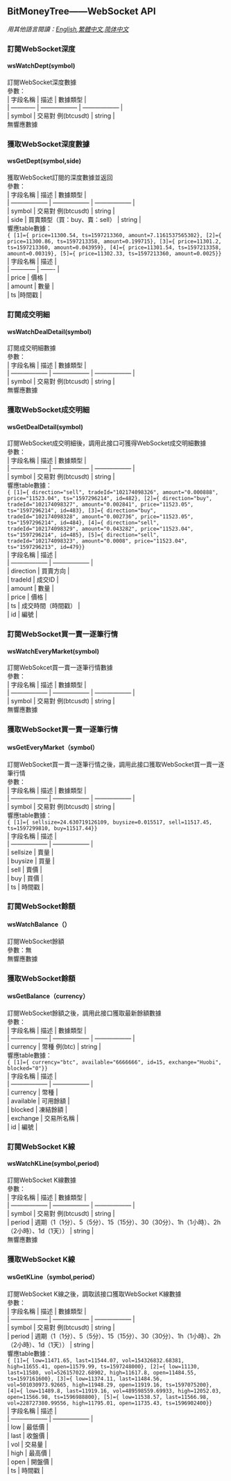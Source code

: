 <html lang="zh"> <head> <meta charset="utf-8"/> <link rel="shortcut icon" href="https://www.mdeditor.com/images/logos/favicon.ico" type="image/x-icon"/> </head> <body><h2 id="h2-bitmoneytree-websocket-api"><a name="BitMoneyTree——WebSocket API" class="reference-link"></a><span class="header-link octicon octicon-link"></span>BitMoneyTree——WebSocket API</h2><p><em>用其他語言閱讀：<a href="https://github.com/BitMoneyTree/BitMoneyTree/blob/master/WebSocket%20API_en.md" title="English">English</a>,<a href="https://github.com/BitMoneyTree/BitMoneyTree/blob/master/WebSocket%20API_hk.md" title="繁體中文">繁體中文</a>,<a href="https://github.com/BitMoneyTree/BitMoneyTree/blob/master/WebSocket%20API_cn.md" title="简体中文">简体中文</a></em></p> <h3 id="h3--websocket-"><a name="訂閱WebSocket深度" class="reference-link"></a><span class="header-link octicon octicon-link"></span>訂閱WebSocket深度</h3><h4 id="h4-wswatchdept-symbol-"><a name="wsWatchDept(symbol)" class="reference-link"></a><span class="header-link octicon octicon-link"></span>wsWatchDept(symbol)</h4><p>訂閱WebSocket深度數據<br>參數：<br>| 字段名稱 | 描述 | 數據類型 |<br>| ———— | —————— | —————— |<br>| symbol | 交易對 例(btcusdt) | string |<br>無響應數據 </p><h3 id="h3--websocket-"><a name="獲取WebSocket深度數據" class="reference-link"></a><span class="header-link octicon octicon-link"></span>獲取WebSocket深度數據</h3><h4 id="h4-wsgetdept-symbol-side-"><a name="wsGetDept(symbol,side)" class="reference-link"></a><span class="header-link octicon octicon-link"></span>wsGetDept(symbol,side)</h4><p>獲取WebSocket訂閱的深度數據並返回<br>參數：<br>| 字段名稱 | 描述 | 數據類型 |<br>| —————— | —————— | —————— |<br>| symbol | 交易對 例(btcusdt) | string |<br>| side | 買賣類型（買：buy、賣：sell） | string |<br>響應table數據：<br><code>{ [1]={ price=11300.54, ts=1597213360, amount=7.1161537565302}, [2]={ price=11300.86, ts=1597213358, amount=0.199715}, [3]={ price=11301.2, ts=1597213360, amount=0.043959}, [4]={ price=11301.54, ts=1597213358, amount=0.00319}, [5]={ price=11302.33, ts=1597213360, amount=0.0025}}</code><br>| 字段名稱 | 描述 |<br>| ———— | ——- |<br>| price | 價格 |<br>| amount | 數量 |<br>| ts |時間戳 | </p><h3 id="h3-u8A02u95B1u6210u4EA4u660Eu7D30"><a name="訂閱成交明細" class="reference-link"></a><span class="header-link octicon octicon-link"></span>訂閱成交明細</h3><h4 id="h4-wswatchdealdetail-symbol-"><a name="wsWatchDealDetail(symbol)" class="reference-link"></a><span class="header-link octicon octicon-link"></span>wsWatchDealDetail(symbol)</h4><p>訂閱成交明細數據<br>參數：<br>| 字段名稱 | 描述 | 數據類型 |<br>| —————— | —————— | —————— |<br>| symbol | 交易對 例(btcusdt) | string |<br>無響應數據 </p><h3 id="h3--websocket-"><a name="獲取WebSocket成交明細" class="reference-link"></a><span class="header-link octicon octicon-link"></span>獲取WebSocket成交明細</h3><h4 id="h4-wsgetdealdetail-symbol-"><a name="wsGetDealDetail(symbol)" class="reference-link"></a><span class="header-link octicon octicon-link"></span>wsGetDealDetail(symbol)</h4><p>訂閱WebSocket成交明細後，調用此接口可獲得WebSocket成交明細數據<br>參數：<br>| 字段名稱 | 描述 | 數據類型 |<br>| —————— | —————— | —————— |<br>| symbol | 交易對 例(btcusdt) | string |<br>響應table數據：<br><code>{ [1]={ direction="sell", tradeId="102174098326", amount="0.000888", price="11523.04", ts="1597296214", id=482}, [2]={ direction="buy", tradeId="102174098327", amount="0.002841", price="11523.05", ts="1597296214", id=483}, [3]={ direction="buy", tradeId="102174098328", amount="0.002736", price="11523.05", ts="1597296214", id=484}, [4]={ direction="sell", tradeId="102174098329", amount="0.043282", price="11523.04", ts="1597296214", id=485}, [5]={ direction="sell", tradeId="102174098323", amount="0.0008", price="11523.04", ts="1597296213", id=479}}</code><br>| 字段名稱 | 描述 |<br>| —————— | —————— |<br>| direction | 買賣方向 |<br>| tradeId | 成交ID |<br>| amount | 數量 |<br>| price | 價格 |<br>| ts | 成交時間（時間戳） |<br>| id | 編號 | </p><h3 id="h3--websocket-"><a name="訂閱WebSocket買一賣一逐筆行情" class="reference-link"></a><span class="header-link octicon octicon-link"></span>訂閱WebSocket買一賣一逐筆行情</h3><h4 id="h4-wswatcheverymarket-symbol-"><a name="wsWatchEveryMarket(symbol)" class="reference-link"></a><span class="header-link octicon octicon-link"></span>wsWatchEveryMarket(symbol)</h4><p>訂閱WebSokcet買一賣一逐筆行情數據<br>參數：<br>| 字段名稱 | 描述 | 數據類型 |<br>| —————— | —————— | —————— |<br>| symbol | 交易對 例(btcusdt) | string |<br>無響應數據 </p><h3 id="h3--websocket-"><a name="獲取WebSocket買一賣一逐筆行情" class="reference-link"></a><span class="header-link octicon octicon-link"></span>獲取WebSocket買一賣一逐筆行情</h3><h4 id="h4-wsgeteverymarket-symbol-"><a name="wsGetEveryMarket（symbol）" class="reference-link"></a><span class="header-link octicon octicon-link"></span>wsGetEveryMarket（symbol）</h4><p>訂閱WebSocket買一賣一逐筆行情之後，調用此接口獲取WebSocket買一賣一逐筆行情<br>參數：<br>| 字段名稱 | 描述 | 數據類型 |<br>| —————— | —————— | —————— |<br>| symbol | 交易對 例(btcusdt) | string |<br>響應table數據：<br><code>{ [1]={ sellsize=24.630719126109, buysize=0.015517, sell=11517.45, ts=1597299810, buy=11517.44}}</code><br>| 字段名稱 | 描述 |<br>| —————— | —————— |<br>| sellsize | 賣量 |<br>| buysize | 買量 |<br>| sell | 賣價 |<br>| buy | 買價 |<br>| ts | 時間戳 | </p><h3 id="h3--websocket-"><a name="訂閱WebSocket餘額" class="reference-link"></a><span class="header-link octicon octicon-link"></span>訂閱WebSocket餘額</h3><h4 id="h4-wswatchbalance-"><a name="wsWatchBalance（）" class="reference-link"></a><span class="header-link octicon octicon-link"></span>wsWatchBalance（）</h4><p>訂閱WebSocket餘額<br>參數：無<br>無響應數據 </p><h3 id="h3--websocket-"><a name="獲取WebSocket餘額" class="reference-link"></a><span class="header-link octicon octicon-link"></span>獲取WebSocket餘額</h3><h4 id="h4-wsgetbalance-currency-"><a name="wsGetBalance（currency）" class="reference-link"></a><span class="header-link octicon octicon-link"></span>wsGetBalance（currency）</h4><p>訂閱WebSocket餘額之後，調用此接口獲取最新餘額數據<br>參數：<br>| 字段名稱 | 描述 | 數據類型 |<br>| —————— | —————— | —————— |<br>| currency | 幣種 例(btc) | string |<br>響應table數據：<br><code>{ [1]={ currency="btc", available="6666666", id=15, exchange="Huobi", blocked="0"}}</code><br>| 字段名稱 | 描述 |<br>| —————— | —————— |<br>| currency | 幣種 |<br>| available | 可用餘額 |<br>| blocked | 凍結餘額 |<br>| exchange | 交易所名稱 |<br>| id | 編號 | </p><h3 id="h3--websocket-k-"><a name="訂閱WebSocket K線" class="reference-link"></a><span class="header-link octicon octicon-link"></span>訂閱WebSocket K線</h3><h4 id="h4-wswatchkline-symbol-period-"><a name="wsWatchKLine(symbol,period)" class="reference-link"></a><span class="header-link octicon octicon-link"></span>wsWatchKLine(symbol,period)</h4><p>訂閱WebSocket K線數據<br>參數：<br>| 字段名稱 | 描述 | 數據類型 |<br>| —————— | —————— | —————— |<br>| symbol | 交易對 例(btcusdt) | string |<br>| period | 週期（1（1分）、5（5分）、15（15分）、30（30分）、1h（1小時）、2h（2小時）、1d（1天）） | string |<br>無響應數據 </p><h3 id="h3--websocket-k-"><a name="獲取WebSocket K線" class="reference-link"></a><span class="header-link octicon octicon-link"></span>獲取WebSocket K線</h3><h4 id="h4-wsgetkline-symbol-period-"><a name="wsGetKLine（symbol,period）" class="reference-link"></a><span class="header-link octicon octicon-link"></span>wsGetKLine（symbol,period）</h4><p>訂閱WebSocket K線之後，調取該接口獲取WebSocket K線數據<br>參數：<br>| 字段名稱 | 描述 | 數據類型 |<br>| —————— | —————— | —————— |<br>| symbol | 交易對 例(btcusdt) | string |<br>| period | 週期（1（1分）、5（5分）、15（15分）、30（30分）、1h（1小時）、2h（2小時）、1d（1天）） | string |<br>響應table數據：<br><code>{ [1]={ low=11471.65, last=11544.07, vol=154326832.68381, high=11655.41, open=11579.99, ts=1597248000}, [2]={ low=11130, last=11580, vol=526157022.68902, high=11617.8, open=11484.55, ts=1597161600}, [3]={ low=11374.11, last=11484.56, vol=501030973.92665, high=11948.29, open=11919.16, ts=1597075200}, [4]={ low=11489.8, last=11919.16, vol=489598559.69933, high=12052.03, open=11566.98, ts=1596988800}, [5]={ low=11538.57, last=11566.98, vol=228727380.99556, high=11795.01, open=11735.43, ts=1596902400}}</code><br>| 字段名稱 | 描述 |<br>| —————— | —————— |<br>| low | 最低價 |<br>| last | 收盤價 |<br>| vol | 交易量 |<br>| high | 最高價 |<br>| open | 開盤價 |<br>| ts | 時間戳 | </p></body> </html>
